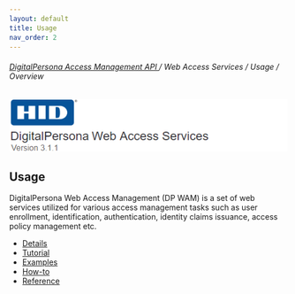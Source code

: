 ```yaml
---
layout: default
title: Usage
nav_order: 2
---
```

###### [DigitalPersona Access Management API ](https://lenhodgeman.github.io/digitalpersona-access-management-api/)/ Web Access Services / Usage / Overview  

![](../../docs/assets/HID-DPAM-svcs.png)
## Usage

DigitalPersona Web Access Management (DP WAM) is a set of web services utilized for various access management tasks such as user enrollment, identification, authentication, identity claims issuance, access policy management
etc.

* [Details](details.md)
* [Tutorial](tutorial.md)
* [Examples](examples.md)
* [How-to](how-to.md)
* [Reference](reference.md)
